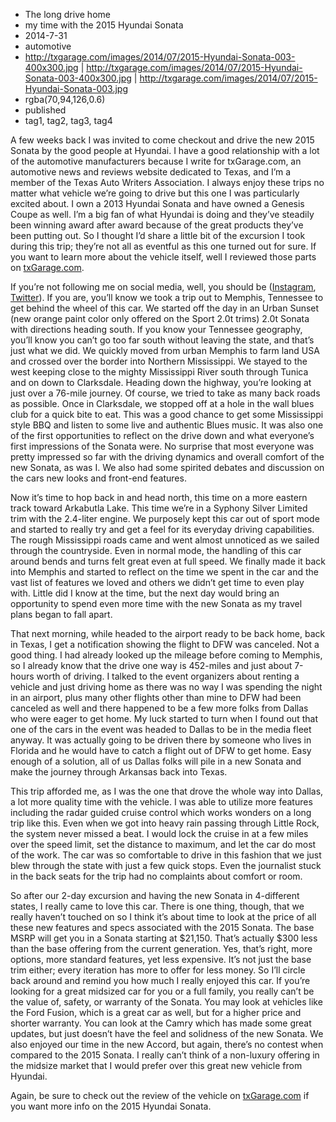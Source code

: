 * The long drive home
* my time with the 2015 Hyundai Sonata
* 2014-7-31
* automotive
* http://txgarage.com/images/2014/07/2015-Hyundai-Sonata-003-400x300.jpg | http://txgarage.com/images/2014/07/2015-Hyundai-Sonata-003-400x300.jpg | http://txgarage.com/images/2014/07/2015-Hyundai-Sonata-003.jpg
* rgba(70,94,126,0.6)
* published
* tag1, tag2, tag3, tag4

A few weeks back I was invited to come checkout and drive the new 2015 Sonata by the good people at Hyundai. I have a good relationship with a lot of the automotive manufacturers because I write for txGarage.com, an automotive news and reviews website dedicated to Texas, and I’m a member of the Texas Auto Writers Association. I always enjoy these trips no matter what vehicle we’re going to drive but this one I was particularly excited about. I own a 2013 Hyundai Sonata and have owned a Genesis Coupe as well. I’m a big fan of what Hyundai is doing and they’ve steadily been winning award after award because of the great products they’ve been putting out. So I thought I’d share a little bit of the excursion I took during this trip; they’re not all as eventful as this one turned out for sure. If you want to learn more about the vehicle itself, well I reviewed those parts on [txGarage.com](http://txgarage.com/2014/08/quick-drive-review-with-the-2015-hyundai-sonata/). 

If you’re not following me on social media, well, you should be ([Instagram](http://instagram.com/adamaoc/), [Twitter](http://twitter.com/adamaoc)). If you are, you’ll know we took a trip out to Memphis, Tennessee to get behind the wheel of this car. We started off the day in an Urban Sunset (new orange paint color only offered on the Sport 2.0t trims) 2.0t Sonata with directions heading south. If you know your Tennessee geography, you’ll know you can’t go too far south without leaving the state, and that’s just what we did. We quickly moved from urban Memphis to farm land USA and crossed over the border into Northern Mississippi. We stayed to the west keeping close to the mighty Mississippi River south through Tunica and on down to Clarksdale. Heading down the highway, you’re looking at just over a 76-mile journey. Of course, we tried to take as many back roads as possible. Once in Clarksdale, we stopped off at a hole in the wall blues club for a quick bite to eat. This was a good chance to get some Mississippi style BBQ and listen to some live and authentic Blues music. It was also one of the first opportunities to reflect on the drive down and what everyone’s first impressions of the Sonata were. No surprise that most everyone was pretty impressed so far with the driving dynamics and overall comfort of the new Sonata, as was I. We also had some spirited debates and discussion on the cars new looks and front-end features.

Now it’s time to hop back in and head north, this time on a more eastern track toward Arkabutla Lake. This time we’re in a Syphony Silver Limited trim with the 2.4-liter engine. We purposely kept this car out of sport mode and started to really try and get a feel for its everyday driving capabilities. The rough Mississippi roads came and went almost unnoticed as we sailed through the countryside. Even in normal mode, the handling of this car around bends and turns felt great even at full speed.
We finally made it back into Memphis and started to reflect on the time we spent in the car and the vast list of features we loved and others we didn’t get time to even play with. Little did I know at the time, but the next day would bring an opportunity to spend even more time with the new Sonata as my travel plans began to fall apart.

That next morning, while headed to the airport ready to be back home, back in Texas, I get a notification showing the flight to DFW was canceled. Not a good thing. I had already looked up the mileage before coming to Memphis, so I already know that the drive one way is 452-miles and just about 7-hours worth of driving. I talked to the event organizers about renting a vehicle and just driving home as there was no way I was spending the night in an airport, plus many other flights other than mine to DFW had been canceled as well and there happened to be a few more folks from Dallas who were eager to get home. My luck started to turn when I found out that one of the cars in the event was headed to Dallas to be in the media fleet anyway. It was actually going to be driven there by someone who lives in Florida and he would have to catch a flight out of DFW to get home. Easy enough of a solution, all of us Dallas folks will pile in a new Sonata and make the journey through Arkansas back into Texas.

This trip afforded me, as I was the one that drove the whole way into Dallas, a lot more quality time with the vehicle. I was able to utilize more features including the radar guided cruise control which works wonders on a long trip like this. Even when we got into heavy rain passing through Little Rock, the system never missed a beat. I would lock the cruise in at a few miles over the speed limit, set the distance to maximum, and let the car do most of the work. The car was so comfortable to drive in this fashion that we just blew through the state with just a few quick stops. Even the journalist stuck in the back seats for the trip had no complaints about comfort or room.

So after our 2-day excursion and having the new Sonata in 4-different states, I really came to love this car. There is one thing, though, that we really haven’t touched on so I think it’s about time to look at the price of all these new features and specs associated with the 2015 Sonata. The base MSRP will get you in a Sonata starting at $21,150. That’s actually $300 less than the base offering from the current generation. Yes, that’s right, more options, more standard features, yet less expensive. It’s not just the base trim either; every iteration has more to offer for less money. So I’ll circle back around and remind you how much I really enjoyed this car. If you’re looking for a great midsized car for you or a full family, you really can’t be the value of, safety, or warranty of the Sonata. You may look at vehicles like the Ford Fusion, which is a great car as well, but for a higher price and shorter warranty. You can look at the Camry which has made some great updates, but just doesn’t have the feel and solidness of the new Sonata. We also enjoyed our time in the new Accord, but again, there’s no contest when compared to the 2015 Sonata. I really can’t think of a non-luxury offering in the midsize market that I would prefer over this great new vehicle from Hyundai.

Again, be sure to check out the review of the vehicle on [txGarage.com](http://txgarage.com/2014/08/quick-drive-review-with-the-2015-hyundai-sonata/) if you want more info on the 2015 Hyundai Sonata. 
